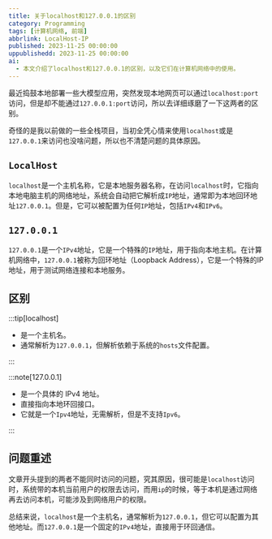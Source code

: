 ```yaml
---
title: 关于localhost和127.0.0.1的区别
category: Programming
tags: [计算机网络, 前端]
abbrlink: LocalHost-IP
published: 2023-11-25 00:00:00
uppublishedd: 2023-11-25 00:00:00
ai: 
  - 本文介绍了localhost和127.0.0.1的区别，以及它们在计算机网络中的使用。
---
```


最近捣鼓本地部署一些大模型应用，突然发现本地网页可以通过`localhost:port`访问，但是却不能通过`127.0.0.1:port`访问，所以去详细琢磨了一下这两者的区别。

奇怪的是我以前做的一些全栈项目，当初全凭心情来使用`localhost`或是`127.0.0.1`来访问也没啥问题，所以也不清楚问题的具体原因。

## `LocalHost`

`localhost`是一个主机名称，它是本地服务器名称，在访问`localhost`时，它指向本地电脑主机的网络地址，系统会自动把它解析成`IP`地址，通常即为本地回环地址`127.0.0.1`。但是，它可以被配置为任何`IP`地址，包括`IPv4`和`IPv6`。

## `127.0.0.1`

`127.0.0.1`是一个`IPv4`地址，它是一个特殊的`IP`地址，用于指向本地主机。在计算机网络中，`127.0.0.1`被称为回环地址（Loopback Address），它是一个特殊的IP地址，用于测试网络连接和本地服务。

## 区别

:::tip[localhost]

- 是一个主机名。
- 通常解析为`127.0.0.1`，但解析依赖于系统的`hosts`文件配置。

:::

:::note[127.0.0.1]

- 是一个具体的 IPv4 地址。
- 直接指向本地环回接口。
- 它就是一个`Ipv4`地址，无需解析，但是不支持`Ipv6`。

:::

## 问题重述

文章开头提到的两者不能同时访问的问题，究其原因，很可能是`localhost`访问时，系统带的本机当前用户的权限去访问，而用`ip`的时候，等于本机是通过网络再去访问本机，可能涉及到网络用户的权限。

总结来说，`localhost`是一个主机名，通常解析为`127.0.0.1`，但它可以配置为其他地址。而`127.0.0.1`是一个固定的`IPv4`地址，直接用于环回通信。
